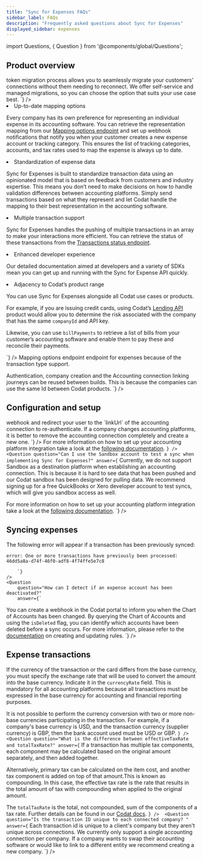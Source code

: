 ```yaml
---
title: "Sync for Expenses FAQs"
sidebar_label: FAQs
description: "Frequently asked questions about Sync for Expenses"
displayed_sidebar: expenses
---
```


import Questions, { Question } from '@components/global/Questions';

## Product overview

<Questions>
	<Question
		question="Where can I see a roadmap for integration and feature support for Sync for Expenses?"
		answer={`
Codat does not currently publish a public product roadmap. If you would like to learn more about upcoming product releases, speak to your account manager.
		`}
	/>
	<Question
		question="How can I migrate our in-house integration to Codat?"
		answer={`
Our <a href="https://docs.codat.io/get-started/migration">token migration process</a> allows you to seamlessly migrate your customers' connections without them needing to reconnect. We offer self-service and managed migrations, so you can choose the option that suits your use case best. 
		`}
	/>
	<Question
		question="Why should I move our existing accounting integrations to Sync for Expenses?"
		answer={`
Moving your existing integrations to Sync for Expenses lets you leverage the following benefits:

<ol>

<li>Up-to-date mapping options</li>

<p>Every company has its own preference for representing an individual expense in its accounting software. You can retrieve the representation mapping from our <a href="https://docs.codat.io/sync-for-expenses-api#/operations/get-mapping-options">Mapping options endpoint</a> and set up webhook notifications that notify you when your customer creates a new expense account or tracking category. This ensures the list of tracking categories, accounts, and tax rates used to map the expense is always up to date.</p>

<li>Standardization of expense data</li>

<p>Sync for Expenses is built to standardize transaction data using an opinionated model that is based on feedback from customers and industry expertise. This means you don’t need to make decisions on how to handle validation differences between accounting platforms. Simply send transactions based on what they represent and let Codat handle the mapping to their best representation in the accounting software.</p>

<li>Multiple transaction support</li>

<p>Sync for Expenses handles the pushing of multiple transactions in an array to make your interactions more efficient. You can retrieve the status of these transactions from the <a href="https://docs.codat.io/sync-for-expenses-api#/operations/get-sync-transactions">Transactions status endpoint</a>.</p>

<li>Enhanced developer experience</li>

<p>Our detailed documentation aimed at developers and a variety of SDKs mean you can get up and running with the Sync for Expense API quickly.</p>

<li>Adjacency to Codat’s product range</li>

<p>You can use Sync for Expenses alongside all Codat use cases or products.

For example, if you are issuing credit cards, using Codat’s <a href="https://docs.codat.io/lending/overview">Lending API</a> product would allow you to determine the risk associated with the company that has the same `companyId` and API key.

Likewise, you can use `billPayments` to retrieve a list of bills from your customer’s accounting software and enable them to pay these and reconcile their payments.</p>

</ol>
		`}
	/>
	<Question
		question="What can we reuse from the Codat Bill Pay build for Sync for Expenses?"
		answer={`
You can reuse the chart of accounts, tracking categories, and tax rates from our Accounting API. However, we recommend using the <a href="https://docs.codat.io/sync-for-expenses-api#/operations/get-mapping-options">Mapping options endpoint</a> endpoint for expenses because of the transaction type support. 

Authentication, company creation and the Accounting connection linking journeys can be reused between builds. This is because the companies can use the same Id between Codat products.
		`}
	/>
</Questions>

## Configuration and setup

<Questions>
	<Question
		question="How do I reconnect a company?"
		answer={`
If a user disconnects, you can use a <a href="https://docs.codat.io/using-the-api/webhooks/core-rules-types#company-data-connection-status-changed">webhook</a> and redirect your user to the `linkUrl` of the accounting connection to re-authenticate. If a company changes accounting platforms, it is better to remove the accounting connection completely and create a new one. 
		`}
	/>
	<Question
		question="Where can I find logo files for the accounting platforms supported by Sync for Expenses?"
		answer={`
If you want to use the accounting platform logos in your user interface, you can get these via our `GET /integrations` endpoint. 
		`}
	/>	
	<Question
		question="Can I use the Sandbox account to test a sync when implementing Sync for Expenses?"
		answer={`
Currently, we do not support Sandbox as a destination platform when establishing an accounting connection. This is because it is hard to see data that has been pushed and our Codat sandbox has been designed for pulling data. We recommend signing up for a free QuickBooks or Xero developer account to test syncs, which will give you sandbox access as well.

For more information on how to set up your accounting platform integration take a look at the <a href="https://docs.codat.io/integrations/accounting/overview">following documentation</a>. 
		`}
	/>	
	<Question
		question="Can I use the Sandbox account to test a sync when implementing Sync for Expenses?"
		answer={`
Currently, we do not support Sandbox as a destination platform when establishing an accounting connection. This is because it is hard to see data that has been pushed and our Codat sandbox has been designed for pulling data. We recommend signing up for a free QuickBooks or Xero developer account to test syncs, which will give you sandbox access as well.

For more information on how to set up your accounting platform integration take a look at the <a href="https://docs.codat.io/integrations/accounting/overview">following documentation</a>. 
		`}
	/>	
</Questions>

## Syncing expenses

<Questions>
	<Question
		question="How can I resync a transaction which has previously failed once I resolve the issue with the transaction?"
		answer={`
Once you resolve the issue with the transaction, you can create a new dataset for that transaction Id. You are unable to resync the transaction with the same dataset Id as the other successfully synced transactions will trigger the validation for preventing duplicates. To avoid duplicates, Codat checks the transaction metadata to see if a transaction Id has a status of completed. If it does, it is not synced again. 

The following error will appear if a transaction has been previously synced: 

```
error: One or more transactions have previously been processed: 46dd5a8a-d74f-46f0-adf8-4f74ffe5e7c8
``` 
		`}
	/>
	<Question
		question="How can I detect if an expense account has been deactivated?"
		answer={`
You can create a webhook in the Codat portal to inform you when the Chart of Accounts has been changed. By querying the Chart of Accounts and using the `isDeleted` flag, you can identify which accounts have been deleted before a sync occurs. For more information, please refer to the <a href="https://docs.codat.io/using-the-api/webhooks/core-rules-types">documentation</a> on creating and updating rules.
		`}
	/>
</Questions>

## Expense transactions

<Questions>
	<Question
		question="Am I able to update an attachment (i.e. receipt) when I have already synced the expense transaction?"
		answer={`
Codat pushes attachments synchronously to the expense transactions. To update any of these documents, you need to remove the attachment from the accounting platform. Next, you need to upload the correct document either directly to the accounting platform or using Sync for Expenses. When using Sync for Expenses, you benefit from its support for multiple attachments. 
		`}
	/>  
	<Question
		question="How should I handle transactions in a foreign currency?"
		answer={`
For multicurrency transactions, you have to consider the currency of the transaction, the currency of the card, and the base currency of the company in the accounting platform. Depending on the platform, only specific multicurrency scenarios may be supported. Codat provides built-in validations that protect against multicurrency scenarios that aren't supported by specific accounting platforms. 

If the currency of the transaction or the card differs from the base currency, you must specify the exchange rate that will be used to convert the amount into the base currency. Indicate it in the `currencyRate` field. This is mandatory for all accounting platforms because all transactions must be expressed in the base currency for accounting and financial reporting purposes.

It is not possible to perform the currency conversion with two or more non-base currencies participating in the transaction. For example, if a company's base currency is USD, and the transaction currency (supplier currency) is GBP, then the bank account used must be USD or GBP. 
		`}
	/> 
	<Question
		question="What is the difference between effectiveTaxRate and totalTaxRate?"
		answer={`
If a transaction has multiple tax components, each component may be calculated based on the original amount separately, and then added together. 

Alternatively, primary tax can be calculated on the item cost, and another tax component is added on top of that amount.This is known as compounding. In this case, the effective tax rate is the rate that results in the total amount of tax with compounding when applied to the original amount. 

The `totalTaxRate` is the total, not compounded, sum of the components of a tax rate. Further details can be found in our <a href="https://docs.codat.ioaccounting-api#/schemas/TaxRate#tax-components">Codat docs</a>.
		`}
	/> 
	<Question
		question="Is the transaction ID unique to each connected company? "
		answer={`
Each transaction id is unique to a client's company but they aren't unique across connections. We currently only support a single accounting connection per company. If a company wants to swap their accounting software or would like to link to a different entity we recommend creating a new company.
		`}
	/>
</Questions>